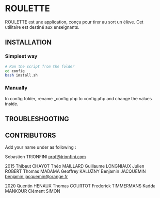 # ROULETTE

ROULETTE est une application, conçu pour tirer au sort un élève. Cet utilitaire est destiné aux enseignants.



## INSTALLATION

### Simplest way

```bash
# Run the script from the folder
cd config
bash install.sh
```

### Manually

In config folder, rename _config.php to config.php and change the values inside.



## TROUBLESHOOTING




## CONTRIBUTORS

Add your name under as following :

Sebastien TRIONFINI prof@trionfini.com

2015
Thibaut CHAYOT
Théo MAILLARD
Guillaume LONGNIAUX
Julien ROBERT
Thomas MADAMA
Geoffrey KALUZNY
Benjamin JACQUEMIN <benjamin.jacquemin@orange.fr>

2020
Quentin HENAUX
Thomas COURTOT
Frederick TIMMERMANS
Kadda MANKOUR
Clément SIMON